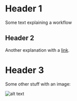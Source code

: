 # Header 1

Some text explaining a workflow

## Header 2

Another explanation with a [link](https://google.com).

# Header 3

Some other stuff with an image:

![alt text](https://images.pexels.com/videos/856980/free-video-856980.jpg?auto=compress&cs=tinysrgb&dpr=1&w=500)


